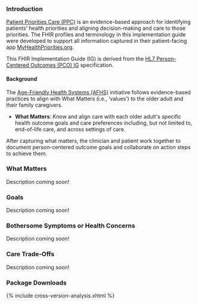 ### Introduction

[Patient Priorities Care (PPC)](https://patientprioritiescare.org) is an evidence-based approach for identifying patients’ health priorities and aligning decision-making and care to those priorities. The FHIR profiles and terminology in this implementation guide were developed to support all information captured in their patient-facing app [MyHealthPriorities.org](https://myhealthpriorities.org).

This FHIR Implementation Guide (IG) is derived from the [HL7 Person-Centered Outcomes (PCO) IG](https://build.fhir.org/ig/mtnlotus/pco-ig/index.html) specification.

#### Background

The [Age-Friendly Health Systems (AFHS)](https://www.ihi.org/networks/initiatives/age-friendly-health-systems) initiative follows evidence-based practices to align with What Matters (i.e., ‘values’) to the older adult and their family caregivers. 

* **What Matters**: Know and align care with each older adult's specific health outcome goals and care preferences including, but not limited to, end-of-life care, and across settings of care.

After capturing what matters, the clinician and patient work together to document person-centered outcome goals and collaborate on action steps to achieve them.


### What Matters
Description coming soon!

### Goals
Description coming soon!

### Bothersome Symptoms or Health Concerns
Description coming soon!

### Care Trade-Offs
Description coming soon!



### Package Downloads

{% include cross-version-analysis.xhtml %}
